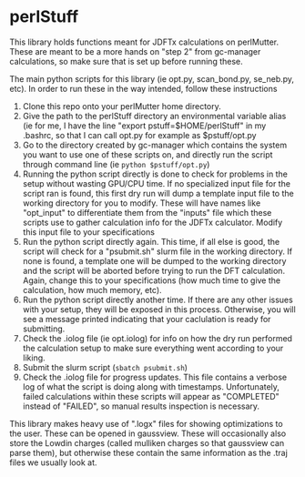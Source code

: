 # perlStuff

This library holds functions meant for JDFTx calculations on perlMutter. These are meant to be a more hands on "step 2" from gc-manager calculations, so make sure that is set up before 
running these.

The main python scripts for this library (ie opt.py, scan_bond.py, se_neb.py, etc). In order to run these in the way intended, follow these instructions
1. Clone this repo onto your perlMutter home directory.
2. Give the path to the perlStuff directory an environmental variable alias (ie for me, I have the line "export pstuff=$HOME/perlStuff" in my .bashrc, so that I can call
   opt.py for example as $pstuff/opt.py
3. Go to the directory created by gc-manager which contains the system you want to use one of these scripts on, and directly run the script through command line
   (ie `python $pstuff/opt.py`)
4. Running the python script directly is done to check for problems in the setup without wasting GPU/CPU time. If no specialized input file for the script ran is found, this first
   dry run will dump a template input file to the working directory for you to modify. These will have names like "opt_input" to differentiate them from the "inputs" file which
   these scripts use to gather calculation info for the JDFTx calculator. Modify this input file to your specifications
5. Run the python script directly again. This time, if all else is good, the script will check for a "psubmit.sh" slurm file in the working directory. If none is found, a template
   one will be dumped to the working directory and the script will be aborted before trying to run the DFT calculation. Again, change this to your specifications (how much time
   to give the calculation, how much memory, etc).
6. Run the python script directly another time. If there are any other issues with your setup, they will be exposed in this process. Otherwise, you will see a message printed
   indicating that your caclulation is ready for submitting.
7. Check the .iolog file (ie opt.iolog) for info on how the dry run performed the calculation setup to make sure everything went according to your liking.
8. Submit the slurm script (`sbatch psubmit.sh`)
9. Check the .iolog file for progress updates. This file contains a verbose log of what the script is doing along with timestamps. Unfortunately, failed calculations
   within these scripts will appear as "COMPLETED" instead of "FAILED", so manual results inspection is necessary.

This library makes heavy use of ".logx" files for showing optimizations to the user. These can be opened in gaussview. These will occasionally also store the Lowdin charges
(called mulliken charges so that gaussview can parse them), but otherwise these contain the same information as the .traj files we usually look at. 
